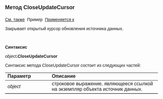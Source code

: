 ﻿<html>
<head>
<title>Источник данных\CloseUpdateCursor</title>
</head>

<body>

<p><strong><font size="4" face="Arial">Метод CloseUpdateCursor<br>
<br>
</font></strong><font face="Arial"><a href="OpenUpdateCursor.html">См. 
также</a>&nbsp; Пример&nbsp; <a href="../Asdata.html">Применяется к</a></font></p>

<p><font face="Arial">Закрывает открытый курсор обновления источника 
данных.</font></p>

<p class="label">&nbsp;</p>

<p class="label"><font face="Arial"><b>Синтаксис</b></font></p>

<p><font face="Arial"><em>object</em><strong>.CloseUpdateCursor</strong></font></p>

<p><font face="Arial">Синтаксис метода CloseUpdateCursor состоит из 
следующих частей:</font></p>

<table border="1" cellPadding="5" cols="2" frame="below" rules="rows">
<TBODY>
  <tr vAlign="top">
    <td class="label" width="29%"><font face="Arial"><b>Параметр</b></font></td>
    <td class="label" width="71%"><font face="Arial"><strong>Описание</strong></font></td>
  </tr>
  <tr>
    <td width="29%"><em><font face="Arial">object</font></em></td>
    <td width="71%"><font face="Arial">строковое выражение, являющееся 
	ссылкой на экземпляр объекта источник данных.</font></td>
  </tr>
</TBODY>
</table>
</body>
</html>
